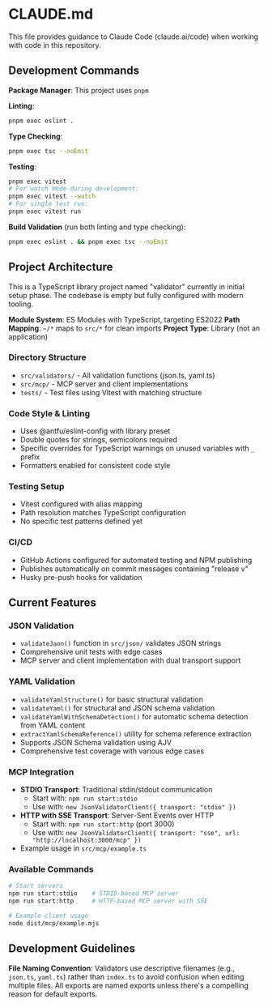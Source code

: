 # CLAUDE.md

This file provides guidance to Claude Code (claude.ai/code) when working with code in this repository.

## Development Commands

**Package Manager**: This project uses `pnpm`

**Linting**:

```bash
pnpm exec eslint .
```

**Type Checking**:

```bash
pnpm exec tsc --noEmit
```

**Testing**:

```bash
pnpm exec vitest
# For watch mode during development:
pnpm exec vitest --watch
# For single test run:
pnpm exec vitest run
```

**Build Validation** (run both linting and type checking):

```bash
pnpm exec eslint . && pnpm exec tsc --noEmit
```

## Project Architecture

This is a TypeScript library project named "validator" currently in initial setup phase. The codebase is empty but fully configured with modern tooling.

**Module System**: ES Modules with TypeScript, targeting ES2022
**Path Mapping**: `~/*` maps to `src/*` for clean imports
**Project Type**: Library (not an application)

### Directory Structure

- `src/validators/` - All validation functions (json.ts, yaml.ts)
- `src/mcp/` - MCP server and client implementations  
- `tests/` - Test files using Vitest with matching structure

### Code Style & Linting

- Uses @antfu/eslint-config with library preset
- Double quotes for strings, semicolons required
- Specific overrides for TypeScript warnings on unused variables with `_` prefix
- Formatters enabled for consistent code style

### Testing Setup

- Vitest configured with alias mapping
- Path resolution matches TypeScript configuration
- No specific test patterns defined yet

### CI/CD

- GitHub Actions configured for automated testing and NPM publishing
- Publishes automatically on commit messages containing "release v"
- Husky pre-push hooks for validation

## Current Features

### JSON Validation

- `validateJaon()` function in `src/json/` validates JSON strings
- Comprehensive unit tests with edge cases
- MCP server and client implementation with dual transport support

### YAML Validation

- `validateYamlStructure()` for basic structural validation
- `validateYaml()` for structural and JSON schema validation
- `validateYamlWithSchemaDetection()` for automatic schema detection from YAML content
- `extractYamlSchemaReference()` utility for schema reference extraction
- Supports JSON Schema validation using AJV
- Comprehensive test coverage with various edge cases

### MCP Integration

- **STDIO Transport**: Traditional stdin/stdout communication
  - Start with: `npm run start:stdio`
  - Use with: `new JsonValidatorClient({ transport: "stdio" })`
- **HTTP with SSE Transport**: Server-Sent Events over HTTP
  - Start with: `npm run start:http` (port 3000)
  - Use with: `new JsonValidatorClient({ transport: "sse", url: "http://localhost:3000/mcp" })`
- Example usage in `src/mcp/example.ts`

### Available Commands

```bash
# Start servers
npm run start:stdio    # STDIO-based MCP server
npm run start:http     # HTTP-based MCP server with SSE

# Example client usage
node dist/mcp/example.mjs
```

## Development Guidelines

**File Naming Convention**: Validators use descriptive filenames (e.g., `json.ts`, `yaml.ts`) rather than `index.ts` to avoid confusion when editing multiple files. All exports are named exports unless there's a compelling reason for default exports.
